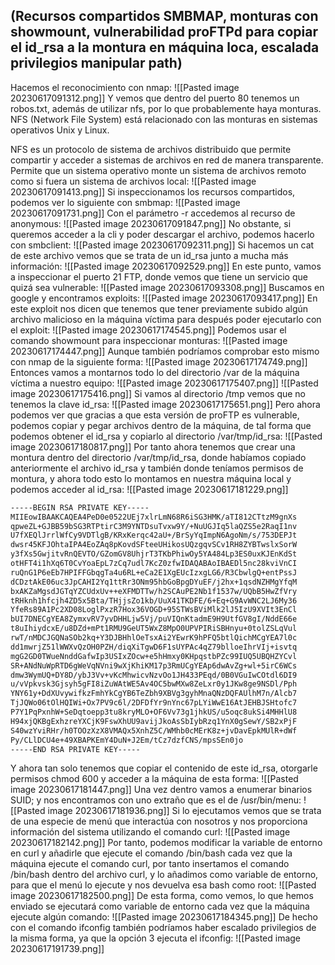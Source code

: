 
##  (Recursos compartidos SMBMAP, monturas con showmount, vulnerabilidad proFTPd para copiar el id_rsa a la montura en máquina loca, escalada privilegios manipular path)
Hacemos el reconocimiento con nmap:
![[Pasted image 20230617091312.png]]
Y vemos que dentro del puerto 80 tenemos un robos.txt, además de utilizar nfs, por lo que probablemente haya monturas. NFS (Network File System) está relacionado con las monturas en sistemas operativos Unix y Linux.

NFS es un protocolo de sistema de archivos distribuido que permite compartir y acceder a sistemas de archivos en red de manera transparente. Permite que un sistema operativo monte un sistema de archivos remoto como si fuera un sistema de archivos local:
![[Pasted image 20230617091413.png]]
Si inspeccionamos los recursos compartidos, podemos ver lo siguiente con smbmap:
![[Pasted image 20230617091731.png]]
Con el parámetro -r accedemos al recurso de anonymous:
![[Pasted image 20230617091847.png]]
No obstante, si queremos acceder a la cli y poder descargar el archivo, podemos hacerlo con smbclient:
![[Pasted image 20230617092311.png]]
Si hacemos un cat de este archivo vemos que se trata de un id_rsa junto a mucha más información:
![[Pasted image 20230617092529.png]]
En este punto, vamos a inspeccionar el puerto 21 FTP, donde vemos que tiene un servicio que quizá sea vulnerable:
![[Pasted image 20230617093308.png]]
Buscamos en google y encontramos exploits:
![[Pasted image 20230617093417.png]]
En este exploit nos dicen que tenemos que tener previamente subido algún archivo malicioso en la máquina víctima para después poder ejecutarlo con el exploit:
![[Pasted image 20230617174545.png]]
Podemos usar el comando showmount para inspeccionar monturas:
![[Pasted image 20230617174447.png]]
Aunque también podríamos comprobar esto mismo con nmap de la siguiente forma:
![[Pasted image 20230617174749.png]]
Entonces vamos a montarnos todo lo del directorio /var de la máquina víctima a nuestro equipo:
![[Pasted image 20230617175407.png]]
![[Pasted image 20230617175416.png]]
Si vamos al directorio /tmp vemos que no tenemos la clave id_rsa:
![[Pasted image 20230617175651.png]]
Pero ahora podemos ver que gracias a que esta versión de proFTP es vulnerable, podemos copiar y pegar archivos dentro de la máquina, de tal forma que podemos obtener el id_rsa y copiarlo al directorio /var/tmp/id_rsa:
![[Pasted image 20230617180817.png]]
Por tanto ahora tenemos que crear una montura dentro del directorio /var/tmp/id_rsa, donde habíamos copiado anteriormente el archivo id_rsa y también donde teníamos permisos de montura, y ahora todo esto lo montamos en nuestra máquina local y podemos acceder al id_rsa:
![[Pasted image 20230617181229.png]]
```bash
-----BEGIN RSA PRIVATE KEY-----
MIIEowIBAAKCAQEA4PeD0e0522UEj7xlrLmN68R6iSG3HMK/aTI812CTtzM9gnXs
qpweZL+GJBB59bSG3RTPtirC3M9YNTDsuTvxw9Y/+NuUGJIq5laQZS5e2RaqI1nv
U7fXEQlJrrlWfCy9VDTlgB/KRxKerqc42aU+/BrSyYqImpN6AgoNm/s/753DEPJt
dwsr45KFJOhtaIPA4EoZAq8pKovdSFteeUHikosUQzgqvSCv1RH8ZYBTwslxSorW
y3fXs5GwjitvRnQEVTO/GZomGV8UhjrT3TKbPhiwOy5YA484Lp3ES0uxKJEnKdSt
otHFT4i1hXq6T0CvYoaEpL7zCq7udl7KcZ0zfwIDAQABAoIBAEDl5nc28kviVnCI
ruQnG1P6eEb7HPIFFGbqgTa4u6RL+eCa2E1XgEUcIzxgLG6/R3CbwlgQ+entPssJ
dCDztAkE06uc3JpCAHI2Yq1ttRr3ONm95hbGoBpgDYuEF/j2hx+1qsdNZHMgYfqM
bxAKZaMgsdJGTqYZCUdxUv++eXFMDTTw/h2SCAuPE2Nb1f1537w/UQbB5HwZfVry
tRHknh1hfcjh4ZD5x5Bta/THjjsZo1kb/UuX41TKDFE/6+Eq+G9AvWNC2LJ6My36
YfeRs89A1Pc2XD08LoglPxzR7Hox36VOGD+95STWsBViMlk2lJ5IzU9XVIt3EnCl
bUI7DNECgYEA8ZymxvRV7yvDHHLjw5Vj/puVIQnKtadmE9H9UtfGV8gI/NddE66e
t8uIhiydcxE/u8DZd+mPt1RMU9GeUT5WxZ8MpO0UPVPIRiSBHnyu+0tolZSLqVul
rwT/nMDCJGQNaSOb2kq+Y3DJBHhlOeTsxAi2YEwrK9hPFQ5btlQichMCgYEA7l0c
dd1mwrjZ51lWWXvQzOH0PZH/diqXiTgwD6F1sUYPAc4qZ79blloeIhrVIj+isvtq
mgG2GD0TWueNnddGafwIp3USIxZOcw+e5hHmxy0KHpqstbPZc99IUQ5UBQHZYCvl
SR+ANdNuWpRTD6gWeVqNVni9wXjKhiKM17p3RmUCgYEAp6dwAvZg+wl+5irC6WCs
dmw3WymUQ+DY8D/ybJ3Vv+vKcMhwicvNzvOo1JH433PEqd/0B0VGuIwCOtdl6DI9
u/vVpkvsk3Gjsyh5gFI8iZuWAtWE5Av4OC5bwMXw8ZeLxr0y1JKw8ge9NSDl/Pph
YNY61y+DdXUvywifkzFmhYkCgYB6TeZbh9XBVg3gyhMnaQNzDQFAUlhM7n/Alcb7
TjJQWo06tOlHQIWi+Ox7PV9c6l/2DFDfYr9nYnc67pLYiWwE16AtJEHBJSHtofc7
P7Y1PqPxnhW+SeDqtoepp3tu8kryMLO+OF6Vv73g1jhkUS/u5oqc8ukSi4MHHlU8
H94xjQKBgExhzreYXCjK9FswXhUU9avijJkoAsSbIybRzq1YnX0gSewY/SB2xPjF
S40wzYviRHr/h0TOOzXzX8VMAQx5XnhZ5C/WMhb0cMErK8z+jvDavEpkMUlR+dWf
Py/CLlDCU4e+49XBAPKEmY4DuN+J2Em/tCz7dzfCNS/mpsSEn0jo
-----END RSA PRIVATE KEY-----
```
Y ahora tan solo tenemos que copiar el contenido de este id_rsa, otorgarle permisos chmod 600 y acceder a la máquina de esta forma:
![[Pasted image 20230617181447.png]]
Una vez dentro vamos a enumerar binarios SUID; y nos encontramos con uno extraño que es el de /usr/bin/menu:
![[Pasted image 20230617181936.png]]
Si lo ejecutamos vemos que se trata de una especie de menú que interactúa con nosotros y nos proporciona información del sistema utilizando el comando curl:
![[Pasted image 20230617182142.png]]
Por tanto, podemos modificar la variable de entorno en curl y añadirle que ejecute el comando /bin/bash cada vez que la máquina ejecute el comando curl, por tanto insertamos el comando /bin/bash dentro del archivo curl, y lo añadimos como variable de entorno, para que el menú lo ejecute y nos devuelva esa bash como root:
![[Pasted image 20230617182500.png]]
De esta forma, como vemos, lo que hemos enviado se ejecutará como variable de entorno cada vez que la máquina ejecute algún comando:
![[Pasted image 20230617184345.png]]
De hecho con el comando ifconfig también podríamos haber escalado privilegios de la misma forma, ya que la opción 3 ejecuta el ifconfig:
![[Pasted image 20230617191739.png]]